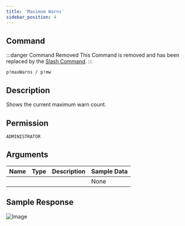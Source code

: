 ```yaml
---
title: 'Maximum Warns'
sidebar_position: 4
---
```


## Command
:::danger Command Removed
This Command is removed and has been replaced by the [Slash Command](../../admins/warns).
:::
```
p!maxWarns / p!mw
```

## Description
Shows the current maximum warn count.

## Permission
`ADMINISTRATOR`

## Arguments
| Name | Type | Description | Sample Data |
| ---- | ---- | ----------- | ----------- |
|  |  |  | None |

## Sample Response
![Image](https://cdn.herrtxbias.net/Discord_PdDkqJJfKj.png)
